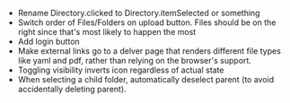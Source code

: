 * Rename Directory.clicked to Directory.itemSelected or something
* Switch order of Files/Folders on upload button. Files should be on the right
  since that's most likely to happen the most
* Add login button
* Make external links go to a delver page that renders different file types
  like yaml and pdf, rather than relying on the browser's support.
* Toggling visibility inverts icon regardless of actual state
* When selecting a child folder, automatically deselect parent (to avoid
  accidentally deleting parent).
